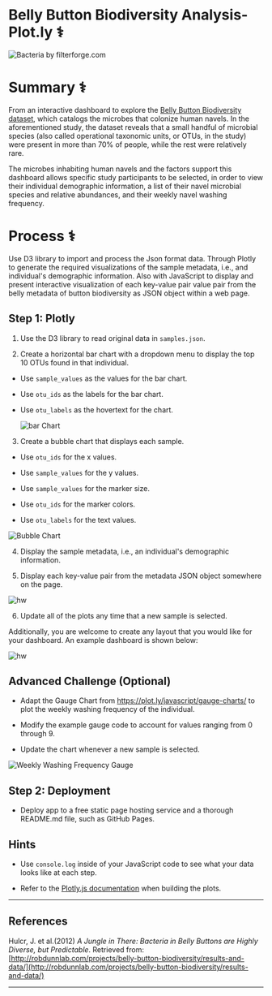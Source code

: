 # Belly Button Biodiversity Analysis- Plot.ly :medical_symbol:

![Bacteria by filterforge.com](Images/bacteria.jpg)

# Summary :medical_symbol:

From an interactive dashboard to explore the [Belly Button Biodiversity dataset](http://robdunnlab.com/projects/belly-button-biodiversity/), which catalogs the microbes that colonize human navels. In the aforementioned study, the dataset reveals that a small handful of microbial species (also called operational taxonomic units, or OTUs, in the study) were present in more than 70% of people, while the rest were relatively rare. 

The microbes inhabiting human navels and the factors support this dashboard allows specific study participants to be selected, in order to view their individual demographic information, a list of their navel microbial species and relative abundances, and their weekly navel washing frequency.

# Process :medical_symbol:
Use D3 library to import and process the Json format data. Through Plotly to generate the required visualizations of the sample metadata, i.e., and individual's demographic information. Also with JavaScript to display and present interactive visualization of each key-value pair value pair from the belly metadata of button biodiversity as JSON object within a web page. 

## Step 1: Plotly

1. Use the D3 library to read original data in `samples.json`.

2. Create a horizontal bar chart with a dropdown menu to display the top 10 OTUs found in that individual.

* Use `sample_values` as the values for the bar chart.

* Use `otu_ids` as the labels for the bar chart.

* Use `otu_labels` as the hovertext for the chart.

  ![bar Chart](Images/hw01.png)

3. Create a bubble chart that displays each sample.

* Use `otu_ids` for the x values.

* Use `sample_values` for the y values.

* Use `sample_values` for the marker size.

* Use `otu_ids` for the marker colors.

* Use `otu_labels` for the text values.

![Bubble Chart](Images/bubble_chart.png)

4. Display the sample metadata, i.e., an individual's demographic information.

5. Display each key-value pair from the metadata JSON object somewhere on the page.

![hw](Images/hw03.png)

6. Update all of the plots any time that a new sample is selected.

Additionally, you are welcome to create any layout that you would like for your dashboard. An example dashboard is shown below:

![hw](Images/hw02.png)

## Advanced Challenge (Optional)

* Adapt the Gauge Chart from <https://plot.ly/javascript/gauge-charts/> to plot the weekly washing frequency of the individual.

* Modify the example gauge code to account for values ranging from 0 through 9.

* Update the chart whenever a new sample is selected.

![Weekly Washing Frequency Gauge](Images/gauge.png)


## Step 2: Deployment

* Deploy app to a free static page hosting service and a thorough README.md file, such as GitHub Pages. 


## Hints

* Use `console.log` inside of your JavaScript code to see what your data looks like at each step.

* Refer to the [Plotly.js documentation](https://plot.ly/javascript/) when building the plots.


- - -

## References

Hulcr, J. et al.(2012) _A Jungle in There: Bacteria in Belly Buttons are Highly Diverse, but Predictable_. Retrieved from: [http://robdunnlab.com/projects/belly-button-biodiversity/results-and-data/](http://robdunnlab.com/projects/belly-button-biodiversity/results-and-data/)

- - -

